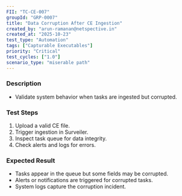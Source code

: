 ```yaml
---
FII: "TC-CE-007"
groupId: "GRP-0007"
title: "Data Corruption After CE Ingestion"
created_by: "arun-ramanan@netspective.in"
created_at: "2025-10-23"
test_type: "Automation"
tags: ["Capturable Executables"]
priority: "Critical"
test_cycles: ["1.0"]
scenario_type: "miserable path"
---
```

### Description
- Validate system behavior when tasks are ingested but corrupted.

### Test Steps
1. Upload a valid CE file.  
2. Trigger ingestion in Surveiler.  
3. Inspect task queue for data integrity.  
4. Check alerts and logs for errors.

### Expected Result
- Tasks appear in the queue but some fields may be corrupted.  
- Alerts or notifications are triggered for corrupted tasks.  
- System logs capture the corruption incident.
